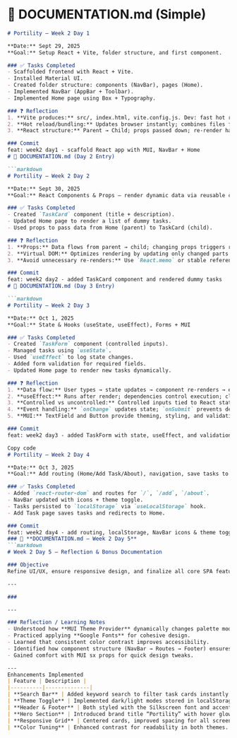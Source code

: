 # 📌 DOCUMENTATION.md (Simple)

```markdown
# Portility — Week 2 Day 1

**Date:** Sept 29, 2025  
**Goal:** Setup React + Vite, folder structure, and first component.

### ✅ Tasks Completed
- Scaffolded frontend with React + Vite.  
- Installed Material UI.  
- Created folder structure: components (NavBar), pages (Home).  
- Implemented NavBar (AppBar + Toolbar).  
- Implemented Home page using Box + Typography.  

### ❓ Reflection
1. **Vite produces:** src/, index.html, vite.config.js. Dev: fast hot reload. Build: optimized dist/.  
2. **Hot reload/bundling:** Updates browser instantly; combines files for production.  
3. **React structure:** Parent → Child; props passed down; re-render happens on prop/state change.  

### Commit
feat: week2 day1 - scaffold React app with MUI, NavBar + Home
# 📌 DOCUMENTATION.md (Day 2 Entry)

```markdown
# Portility — Week 2 Day 2

**Date:** Sept 30, 2025  
**Goal:** React Components & Props — render dynamic data via reusable components.

### ✅ Tasks Completed
- Created `TaskCard` component (title + description).  
- Updated Home page to render a list of dummy tasks.  
- Used props to pass data from Home (parent) to TaskCard (child).  

### ❓ Reflection
1. **Props:** Data flows from parent → child; changing props triggers re-render.  
2. **Virtual DOM:** Optimizes rendering by updating only changed parts of UI.  
3. **Avoid unnecessary re-renders:** Use `React.memo` or stable references for props.  

### Commit
feat: week2 day2 - added TaskCard component and rendered dummy tasks
# 📌 DOCUMENTATION.md (Day 3 Entry)

```markdown
# Portility — Week 2 Day 3

**Date:** Oct 1, 2025  
**Goal:** State & Hooks (useState, useEffect), Forms + MUI

### ✅ Tasks Completed
- Created `TaskForm` component (controlled inputs).  
- Managed tasks using `useState`.  
- Used `useEffect` to log state changes.  
- Added form validation for required fields.  
- Updated Home page to render new tasks dynamically.

### ❓ Reflection
1. **Data flow:** User types → state updates → component re-renders → effect runs.  
2. **useEffect:** Runs after render; dependencies control execution; cleanup prevents memory leaks.  
3. **Controlled vs uncontrolled:** Controlled inputs tied to React state.  
4. **Event handling:** `onChange` updates state; `onSubmit` prevents default refresh.  
5. **MUI:** TextField and Button provide theming, styling, and validation helpers.

### Commit
feat: week2 day3 - added TaskForm with state, useEffect, and validation

Copy code
# Portility — Week 2 Day 4

**Date:** Oct 3, 2025  
**Goal:** Add routing (Home/Add Task/About), navigation, save tasks to localStorage, theme toggle.

### ✅ Tasks Completed
- Added `react-router-dom` and routes for `/`, `/add`, `/about`.  
- NavBar updated with icons + theme toggle.  
- Tasks persisted to `localStorage` via `useLocalStorage` hook.  
- Add Task page saves tasks and redirects to Home.

### Commit
feat: week2 day4 - add routing, localStorage, NavBar icons & theme toggle
### 📘 **DOCUMENTATION.md — Week 2 Day 5**
```markdown
# Week 2 Day 5 — Reflection & Bonus Documentation

### Objective
Refine UI/UX, ensure responsive design, and finalize all core SPA features built in previous days.

---

### 

---

### Reflection / Learning Notes
- Understood how **MUI Theme Provider** dynamically changes palette modes.
- Practiced applying **Google Fonts** for cohesive design.
- Learned that consistent color contrast improves accessibility.
- Identified how component structure (NavBar → Routes → Footer) ensures clean layout.
- Gained comfort with MUI sx props for quick design tweaks.

---
Enhancements Implemented
| Feature | Description |
|----------|--------------|
| **Search Bar** | Added keyword search to filter task cards instantly. |
| **Theme Toggle** | Implemented dark/light modes stored in localStorage. |
| **Header & Footer** | Both styled with the Silkscreen font and accent colors. |
| **Hero Section** | Introduced brand title “Portility” with hover glow effect. |
| **Responsive Grid** | Centered cards, improved spacing for all screen sizes. |
| **Color Tuning** | Enhanced contrast for readability in both themes. |